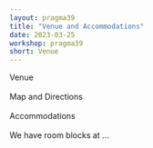 ```yaml
---
layout: pragma39
title: "Venue and Accommodations"
date: 2023-03-25
workshop: pragma39
short: Venue
---
```


<div class="border39">Venue</div>

<br/>

<div class="border39">Map and Directions</div>

<br/>

<div class="border39">Accommodations</div>

<br/>
We have room blocks at ...
